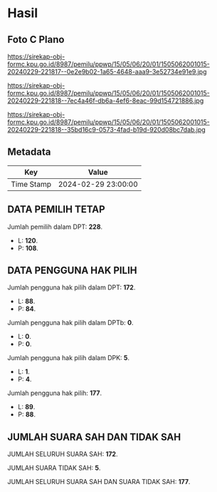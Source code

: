 # Hasil

## Foto C Plano

https://sirekap-obj-formc.kpu.go.id/8987/pemilu/ppwp/15/05/06/20/01/1505062001015-20240229-221817--0e2e9b02-1a65-4648-aaa9-3e52734e91e9.jpg

https://sirekap-obj-formc.kpu.go.id/8987/pemilu/ppwp/15/05/06/20/01/1505062001015-20240229-221818--7ec4a46f-db6a-4ef6-8eac-99d154721886.jpg

https://sirekap-obj-formc.kpu.go.id/8987/pemilu/ppwp/15/05/06/20/01/1505062001015-20240229-221818--35bd16c9-0573-4fad-b19d-920d08bc7dab.jpg


## Metadata

| Key        | Value               |
| ---------- | ------------------- |
| Time Stamp | 2024-02-29 23:00:00 |


## DATA PEMILIH TETAP

Jumlah pemilih dalam DPT: **228**.
 * L: **120**.
 * P: **108**.

## DATA PENGGUNA HAK PILIH

Jumlah pengguna hak pilih dalam DPT: **172**.
 * L: **88**.
 * P: **84**.

Jumlah pengguna hak pilih dalam DPTb: **0**.
 * L: **0**.
 * P: **0**.

Jumlah pengguna hak pilih dalam DPK: **5**.
 * L: **1**.
 * P: **4**.

Jumlah pengguna hak pilih: **177**.
 * L: **89**.
 * P: **88**.

## JUMLAH SUARA SAH DAN TIDAK SAH

JUMLAH SELURUH SUARA SAH: **172**.

JUMLAH SUARA TIDAK SAH: **5**.

JUMLAH SELURUH SUARA SAH DAN SUARA TIDAK SAH: **177**.


